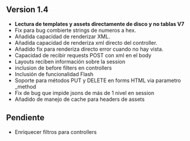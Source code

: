 ## Version 1.4

* **Lectura de templates y assets directamente de disco y no tablas V7**
* Fix para bug combierte strings de numeros a hex.
* Añadida capacidad de renderizar XML.
* Añadida capacidad de renderiza xml directo del controller.
* Añadido fix para renderiza directo error cuando no hay vista.
* Capacidad de recibir requests POST con xml en el body
* Layouts reciben información sobre la session
* inclusion de before filters en controllers
* Inclusión de funcionalidad Flash
* Soporte para métodos PUT y DELETE en forms HTML via parametro _method
* Fix de bug que impide jsons de más de 1 nivel en session
* Añadido de manejo de cache para headers de assets

## Pendiente

* Enriquecer filtros para controllers
